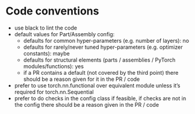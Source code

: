 # Code conventions

* use black to lint the code
* default values for Part/Assembly config:
  * defaults for common hyper-parameters (e.g. number of layers): no
  * defaults for rarely/never tuned hyper-parameters (e.g. optimizer constants): maybe
  * defaults for structural elements (parts / assemblies / PyTorch modules/functions): yes
  * if a PR contains a default (not covered by the third point) there should be a reason given for it in the PR / code
* prefer to use torch.nn.functional over equivalent module unless it’s required for torch.nn.Sequential
* prefer to do checks in the config class if feasible, if checks are not in the config there should be a reason given in the PR / code
